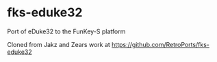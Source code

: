 # fks-eduke32
Port of eDuke32 to the FunKey-S platform

Cloned from Jakz and Zears work at https://github.com/RetroPorts/fks-eduke32
